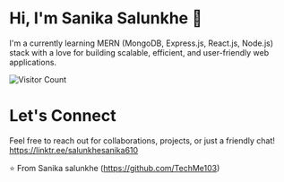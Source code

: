 # Hi, I'm Sanika Salunkhe 👋

I'm a currently learning MERN (MongoDB, Express.js, React.js, Node.js) stack with a love for building scalable, efficient, and user-friendly web applications. 

![Visitor Count](https://visitor-badge.laobi.icu/badge?page_id=TechMe103.TechMe103)

# Let's Connect
Feel free to reach out for collaborations, projects, or just a friendly chat!
https://linktr.ee/salunkhesanika610

⭐️ From Sanika salunkhe (https://github.com/TechMe103)



